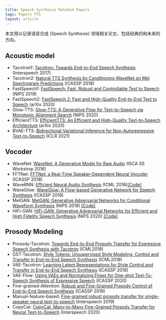 ```yaml
---
title: Speech Synthesis Related Papers
tags: Papers TTS
layout: article
---
```


本文用以记录语音合成 (Speech Synthesis) 领域相关论文，包括经典的和未来的方向。

## Acoustic model

- Tacotron1: [Tacotron: Towards End-to-End Speech Synthesis](https://arxiv.org/abs/1703.10135) (Interspeech 2017)
- Tacotron2: [Natural TTS Synthesis by Conditioning WaveNet on Mel Spectrogram Predictions](https://arxiv.org/abs/1712.05884) (ICASSP 2018)
- FastSpeech1: [FastSpeech: Fast, Robust and Controllable Text to Speech](https://openreview.net/pdf/c2b7c145443ef7be7946e5dc58f88f12d442e307.pdf) (NIPS 2019)
- FastSpeech2: [FastSpeech 2: Fast and High-Quality End-to-End Text to Speech](https://arxiv.org/abs/2006.04558) (arXiv 2020)
- Glow-TTS: [Glow-TTS: A Generative Flow for Text-to-Speech via Monotonic Alignment Search](https://arxiv.org/abs/2005.11129) (NIPS 2020)
- EfficientTTS: [EfficientTTS: An Efficient and High-Quality Text-to-Speech Architecture](https://arxiv.org/abs/2012.03500) (arXiv 2020)
- BVAE-TTS: [Bidirectional Variational Inference for Non-Autoregressive Text-to-Speech](https://openreview.net/pdf?id=o3iritJHLfO) (ICLR 2021)


## Vocoder

- WaveNet: [WaveNet: A Generative Model for Raw Audio](https://www.isca-speech.org/archive/SSW_2016/pdfs/ssw9_DS-4_van_den_Oord.pdf) (ISCA SS Workshop 2016)
- FFTNet: [FFTNet: a Real-Time Speaker-Dependent Neural Vocoder](https://gfx.cs.princeton.edu/pubs/Jin_2018_FAR/fftnet-jin2018.pdf) (ICASSP 2018)
- WaveRNN: [Efficient Neural Audio Synthesis](http://proceedings.mlr.press/v80/kalchbrenner18a/kalchbrenner18a.pdf) (ICML 2018)[[Code]](https://github.com/fatchord/WaveRNN)
- WaveGlow: [WaveGlow: A Flow-based Generative Network for Speech Synthesis](http://128.84.4.18/abs/1811.00002) (ICASSP 2019)
- MelGAN: [MelGAN: Generative Adversarial Networks for Conditional Waveform Synthesis](https://arxiv.org/abs/1910.06711) (NIPS 2019) [[Code]](https://github.com/descriptinc/melgan-neurips)
- HiFi-GAN: [HiFi-GAN: Generative Adversarial Networks for Efficient and High Fidelity Speech Synthesis](https://arxiv.org/abs/2010.05646) (NIPS 2020) 
[[Code]](https://github.com/jik876/hifi-gan)

## Prosody Modeling

- Prosody-Tacotron: [Towards End-to-End Prosody Transfer for Expressive Speech Synthesis with Tacotron](http://proceedings.mlr.press/v80/skerry-ryan18a/skerry-ryan18a.pdf) (ICML2018)
- GST-Tacotron: [Style Tokens: Unsupervised Style Modeling, Control and Transfer in End-to-End Speech Synthesis](http://proceedings.mlr.press/v80/wang18h/wang18h.pdf) (ICML2018)
- VAE-Tacotron: [Learning Latent Representations for Style Control and Transfer in End-to-End Speech Synthesis](https://arxiv.org/abs/1812.04342) (ICASSP 2019)
- VAE-Flow: [Using VAEs and Normalizing Flows for One-shot Text-To-Speech Synthesis of Expressive Speech](https://arxiv.org/abs/1911.12760) (ICASSP 2020)
- Fine-grained-Attention: [Robust and Fine-Grained Prosody Control of End-to-End Speech Synthesis](https://arxiv.org/abs/1811.02122) (ICASSP 2019)
- Manual-feature-based: [Fine-grained robust prosody transfer for single-speaker neural text-to-speech](https://arxiv.org/abs/1907.02479) (Interspeech 2019)
- CopyCat: [CopyCat: Many-to-Many Fine-Grained Prosody Transfer for Neural Text-to-Speech](http://www.interspeech2020.org/uploadfile/pdf/Thu-2-9-1.pdf) (Interspeech 2020)


<!-- more -->